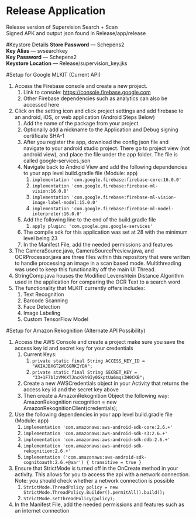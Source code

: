 # Release Application
Release version of Supervision Search + Scan<br/>
Signed APK and output json found in Release/app/release

#Keystore Details
**Store Password** — Schepens2 <br/>
**Key Alias** — svsearchkey <br/>
**Key Password** — Schepens2 <br/>
**Keystore Location** — Release/supervision_key.jks

#Setup for Google MLKIT (Current API)
1. Access the Firebase console and create a new project.
    1. Link to console: https://console.firebase.google.com
    2. Other Firebase dependencies such as analytics can also be accessed here
2. Click on the setting icon and click project settings and add firebase to an android, iOS, or web application (Android Steps Below)
    1. Add the name of the package from your project
    2. Optionally add a nickname to the Application and Debug signing certificate SHA-1
    3. After you register the app, download the config json file and navigate to your android studio project. There go to project view (not android view), and place the file under the app folder. The file is called google-services.json
    4. Navigate back to Android View and add the following dependencies to your app level build.gradle file (Module: app)
        1. `implementation 'com.google.firebase:firebase-core:16.0.0'`
        2. `implementation 'com.google.firebase:firebase-ml-vision:16.0.0'`
        3. `implementation 'com.google.firebase:firebase-ml-vision-image-label-model:15.0.0'`
        4. `implementation 'com.google.firebase:firebase-ml-model-interpreter:16.0.0'`
    5. Add the following line to the end of the build.gradle file
        1. `apply plugin: 'com.google.gms.google-services'`
    6. The compile sdk for this application was set at 28 with the minimum level being 23
    7. In the Manifest File, add the needed permissions and features
3. The CameraSource.java, CameraSourcePreview.java, and OCRProcessor.java are three files within this repository that were written to handle processing an image in a scan based mode. Multithreading was used to keep this functionality off the main UI Thread.
4. StringComp.java houses the Modified Levenshtein Distance Algorithm used in the application for comparing the OCR Text to a search word
5. The functionality that MLKIT currently offers includes:
    1. Text Recognition
    2. Barcode Scanning
    3. Face Detection
    4. Image Labeling
    5. Custom TensorFlow Model 

#Setup for Amazon Rekognition (Alternate API Possibility)
1. Access the AWS Console and create a project make sure you save the access key id and secret key for your credentials
    1. Current Keys:
        1. `private static final String ACCESS_KEY_ID = "AKIAJBXGT2WC6GRKIYDA";`
        2. `private static final String SECRET_KEY = "33+1F7blzVMKXTJncK9h9Iy0GkptUa6mqs3H0CKB";`
    2. Create a new AWSCredentials object in your Activity that returns the access key id and the secret key above
    3. Then create a AmazonRekognition Object the following way: <br/> AmazonRekognition recognition = new AmazonRekognitionClient(credentials); 
2. Use the following dependencies in your app level build.gradle file (Module: app)
    1. `implementation 'com.amazonaws:aws-android-sdk-core:2.6.+'`
    2. `implementation 'com.amazonaws:aws-android-sdk-s3:2.6.+'`
    3. `implementation 'com.amazonaws:aws-android-sdk-ddb:2.6.+'`
    4. `implementation 'com.amazonaws:aws-android-sdk-rekognition:2.6.+'`
    5. `implementation ('com.amazonaws:aws-android-sdk-cognitoauth:2.6.+@aar') { transitive = true }`
3. Ensure that StrictMode is turned off in the OnCreate method in your activity. This allows for you to access the api with a network connection. Note: you should check whether a network connection is possible 
    1. `StrictMode.ThreadPolicy policy = new StrictMode.ThreadPolicy.Builder().permitAll().build();`
    2. `StrictMode.setThreadPolicy(policy);` 
4. In the Manifest File, add the needed permissions and features such as an internet connection